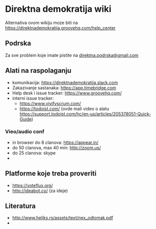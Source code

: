 # Direktna demokratija wiki #

Alternativa ovom wikiju moze biti na https://direktnademokratija.groovehq.com/help_center

## Podrska ##
Za sve problem koje imate pistite na direktna.podrska@gmail.com

## Alati na raspolaganju ##
 - komunikacija: https://direktnademokratija.slack.com
 - Zakazivanje sastanaka: https://app.timebridge.com
 - Help desk i issue tracker: https://www.groovehq.com/
 - interni issue tracker: 
     -  https://www.vivifyscrum.com/
     -  https://todoist.com/ (ovde mali video o alatu https://support.todoist.com/hc/en-us/articles/205378051-Quick-Guide)
     
### Vieo/audio conf ##
 - in browser do 8 clanova: https://appear.in/
 - do 50 clanova, max 40 min: http://zoom.us/
 - do 25 clanova: skype
 -
## Platforme koje treba proveriti ##
 - https://voteflux.org/
 - http://ideabot.co/ (za ideje)
 

## Literatura ##
 - http://www.heliks.rs/assets/text/nex_odlomak.pdf
 - 